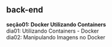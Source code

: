 ## back-end

**seção01: Docker Utilizando Containers**  
dia01: Utilizando Containers - Docker  
dia02: Manipulando Imagens no Docker  
<!-- [`dia05: Projeto - Lessons Learned`](https://github.com/CalebeLAR/lessons_learned) -->
